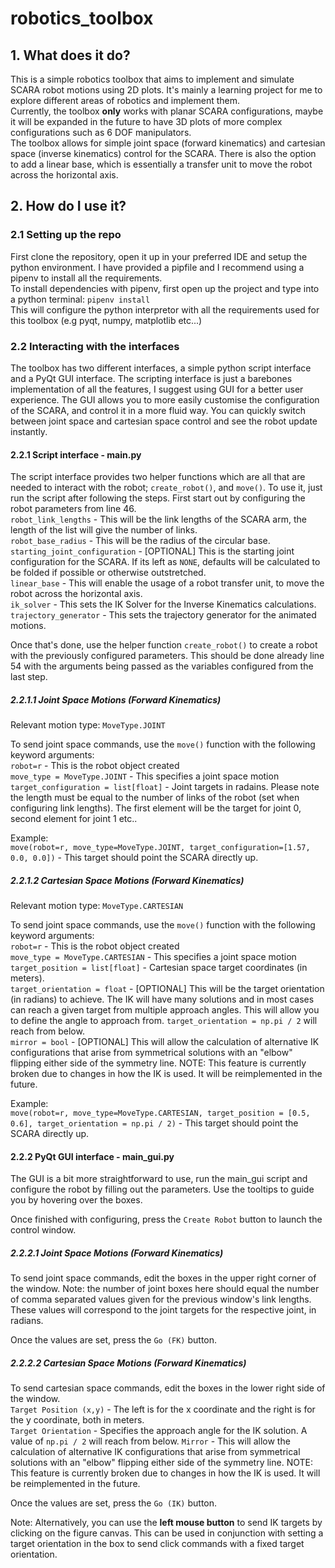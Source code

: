# robotics_toolbox

## 1. What does it do?
This is a simple robotics toolbox that aims to implement and simulate SCARA robot motions using 2D plots. It's mainly a learning project for me to explore different areas of robotics and implement them.  
Currently, the toolbox **only** works with planar SCARA configurations, maybe it will be expanded in the future to have 3D plots of more complex configurations such as 6 DOF manipulators.  
The toolbox allows for simple joint space (forward kinematics) and cartesian space (inverse kinematics) control for the SCARA. There is also the option to add a linear base, which is essentially a transfer unit
to move the robot across the horizontal axis.

## 2. How do I use it?
### 2.1 Setting up the repo
First clone the repository, open it up in your preferred IDE and setup the python environment. I have provided a pipfile and I recommend using a pipenv to install all the requirements.  
To install dependencies with pipenv, first open up the project and type into a python terminal: `pipenv install`  
This will configure the python interpretor with all the requirements used for this toolbox (e.g pyqt, numpy, matplotlib etc...)

### 2.2 Interacting with the interfaces
The toolbox has two different interfaces, a simple python script interface and a PyQt GUI interface. The scripting interface is just a barebones implementation of all the features, 
I suggest using GUI for a better user experience. The GUI allows you to more easily customise the configuration of the SCARA, and control it in a more fluid way. You can quickly
switch between joint space and cartesian space control and see the robot update instantly.

#### 2.2.1 Script interface - main.py
The script interface provides two helper functions which are all that are needed to interact with the robot; `create_robot()`, and `move()`. To use it, just run the script after following the steps. 
First start out by configuring the robot parameters from line 46.  
`robot_link_lengths` - This will be the link lengths of the SCARA arm, the length of the list will give the number of links.  
`robot_base_radius` - This will be the radius of the circular base.  
`starting_joint_configuration`  - [OPTIONAL] This is the starting joint configuration for the SCARA. If its left as `NONE`, defaults will be calculated to be folded if possible or otherwise outstretched.  
`linear_base` - This will enable the usage of a robot transfer unit, to move the robot across the horizontal axis.  
`ik_solver` - This sets the IK Solver for the Inverse Kinematics calculations.  
`trajectory_generator` - This sets the trajectory generator for the animated motions.  

Once that's done, use the helper function `create_robot()` to create a robot with the previously configured parameters. This should be done already line 54 with the arguments being passed as the 
variables configured from the last step. 

##### 2.2.1.1 Joint Space Motions (Forward Kinematics)
Relevant motion type:  `MoveType.JOINT`  

To send joint space commands, use the `move()` function with the following keyword arguments:  
`robot=r` - This is the robot object created  
`move_type = MoveType.JOINT` - This specifies a joint space motion  
`target_configuration = list[float]`  - Joint targets in radains. Please note the length must be equal to the number of links of the robot (set when configuring link lengths). The first element will be the target
for joint 0, second element for joint 1 etc..

Example:  
`move(robot=r, move_type=MoveType.JOINT, target_configuration=[1.57, 0.0, 0.0])`  - This target should point the SCARA directly up.

##### 2.2.1.2 Cartesian Space Motions (Forward Kinematics)
Relevant motion type:  `MoveType.CARTESIAN`

To send joint space commands, use the `move()` function with the following keyword arguments:  
`robot=r` - This is the robot object created  
`move_type = MoveType.CARTESIAN` - This specifies a joint space motion  
`target_position = list[float]`  - Cartesian space target coordinates (in meters).  
`target_orientation = float`  - [OPTIONAL] This will be the target orientation (in radians) to achieve. The IK will have many solutions and in most cases can reach a given target from multiple approach angles.
This will allow you to define the angle to approach from. `target_orientation = np.pi / 2` will reach from below.  
`mirror = bool` - [OPTIONAL] This will allow the calculation of alternative IK configurations that arise from symmetrical solutions with an "elbow" flipping either side of the symmetry line. NOTE: This feature
is currently broken due to changes in how the IK is used. It will be reimplemented in the future.

Example:  
`move(robot=r, move_type=MoveType.CARTESIAN, target_position = [0.5, 0.6], target_orientation = np.pi / 2)`  - This target should point the SCARA directly up.

#### 2.2.2 PyQt GUI interface - main_gui.py
The GUI is a bit more straightforward to use, run the main_gui script and configure the robot by filling out the parameters. Use the tooltips to guide you by hovering over the boxes.  

Once finished with configuring, press the `Create Robot` button to launch the control window.

##### 2.2.2.1 Joint Space Motions (Forward Kinematics)
To send joint space commands, edit the boxes in the upper right corner of the window. Note: the number of joint boxes here should equal the number of comma separated values given for the previous window's link
lengths. These values will correspond to the joint targets for the respective joint, in radians.  

Once the values are set, press the `Go (FK)` button.  

##### 2.2.2.2 Cartesian Space Motions (Forward Kinematics)
To send cartesian space commands, edit the boxes in the lower right side of the window.  
`Target Position (x,y)` - The left is for the x coordinate and the right is for the y coordinate, both in meters.  
`Target Orientation` - Specifies the approach angle for the IK solution. A value of `np.pi / 2` will reach from below.
`Mirror` - This will allow the calculation of alternative IK configurations that arise from symmetrical solutions with an "elbow" flipping either side of the symmetry line. NOTE: This feature
is currently broken due to changes in how the IK is used. It will be reimplemented in the future.  

Once the values are set, press the `Go (IK)` button.

Note:
Alternatively, you can use the **left mouse button** to send IK targets by clicking on the figure canvas. This can be used in conjunction with setting a target orientation in the box to 
send click commands with a fixed target orientation.
